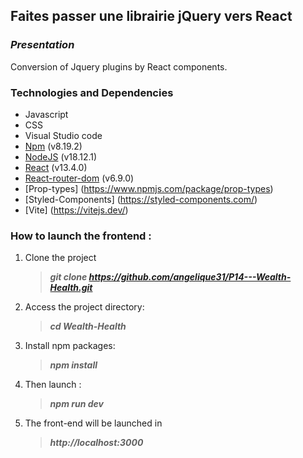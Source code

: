 ## Faites passer une librairie jQuery vers React

### **_Presentation_**

Conversion of Jquery plugins by React components.

### Technologies and Dependencies

- Javascript
- CSS
- Visual Studio code
- [Npm](https://www.npmjs.com/package/npm) (v8.19.2)
- [NodeJS](https://nodejs.org/en/) (v18.12.1)
- [React](https://fr.reactjs.org/) (v13.4.0)
- [React-router-dom](https://reactrouter.com/) (v6.9.0)
- [Prop-types] (https://www.npmjs.com/package/prop-types)
- [Styled-Components] (https://styled-components.com/)
- [Vite] (https://vitejs.dev/)

### **How to launch the frontend :**

1. Clone the project
   > **_git clone https://github.com/angelique31/P14---Wealth-Health.git_**
1. Access the project directory:
   > **_cd Wealth-Health_**
1. Install npm packages:
   > **_npm install_**
1. Then launch :
   > **_npm run dev_**
1. The front-end will be launched in
   > **_http://localhost:3000_**
